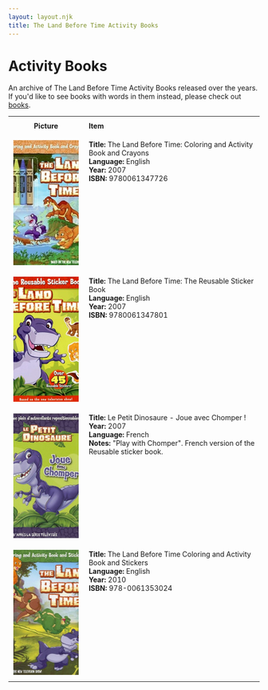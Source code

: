 ```yaml
---
layout: layout.njk
title: The Land Before Time Activity Books
---
```


# Activity Books

An archive of The Land Before Time Activity Books released over the years. If you'd like to see books with words in them instead, please check out [books](/media/books).

<div class="table-wrapper">
  <table>
  <tr>
    <th style="width:20%; vertical-align:top; padding:10px;">
      <strong>Picture</strong>
    </th>
    <th style="text-align: left; padding:10px;">
      <strong>Item</strong>
    </th>
  </tr>
  <tr>
    <td style="width:30%; text-align: center; vertical-align:top; padding:10px;">
            <a href="/images/media/books/coloringbookandcrayons.jpg" data-lightbox="books" data-title="The Land Before Time: Coloring and Activity Book and Crayons">
    <div class="img-box">
        <img src="/images/media/books/coloringbookandcrayons.jpg" alt="The Land Before Time: Coloring and Activity Book and Crayons"
            style="height:250px; object-fit:cover;" />
      </a>
    </td>
    <td style="vertical-align:top; padding:10px;">
      <strong>Title:</strong> The Land Before Time: Coloring and Activity Book and Crayons <br/>
      <strong>Language:</strong> English<br/>
      <strong>Year:</strong> 2007<br/>
      <strong>ISBN:</strong> 9780061347726<br/>
    </td>
  </tr>

    
  <tr>
    <td style="width:30%; text-align: center; vertical-align:top; padding:10px;">
            <a href="/images/media/books/reusablestickerbook.jpg" data-lightbox="books" data-title="The Land Before Time: The Reusable Sticker Book">
    <div class="img-box">
        <img src="/images/media/books/reusablestickerbook.jpg" alt="The Land Before Time: The Reusable Sticker Book"
            style="height:250px; object-fit:cover;" />
      </a>
    </td>
    <td style="vertical-align:top; padding:10px;">
      <strong>Title:</strong> The Land Before Time: The Reusable Sticker Book<br/>
      <strong>Language:</strong> English<br/>
      <strong>Year:</strong> 2007<br/>
      <strong>ISBN:</strong> 9780061347801<br/>
    </td>
  </tr>
  <tr>
    <td style="width:30%; text-align: center; vertical-align:top; padding:10px;">
      <a href="/images/media/books/fr_joueravecchomper.jpg" data-lightbox="books" data-title="Le Petit Dinosaure - Joue avec Chomper !">
        <div class="img-box">
          <img src="/images/media/books/fr_joueravecchomper.jpg" alt="Le Petit Dinosaure - Joue avec Chomper !" style="height:250px; object-fit:cover;" />
        </div>
      </a>
    </td>
    <td style="vertical-align:top; padding:10px;">
      <strong>Title:</strong> Le Petit Dinosaure - Joue avec Chomper !<br/>
      <strong>Year:</strong> 2007<br/>
      <strong>Language:</strong> French<br/>
      <strong>Notes:</strong> "Play with Chomper". French version of the  Reusable sticker book.<br/>
    </td>
  </tr>
  <tr>
    <td style="width:30%; text-align: center; vertical-align:top; padding:10px;">
            <a href="/images/media/books/coloringandactivitybook.jpg" data-lightbox="books" data-title="The Land Before Time Coloring and Activity Book and Stickers ">
    <div class="img-box">
        <img src="/images/media/books/coloringandactivitybook.jpg" alt="The Land Before Time Coloring and Activity Book and Stickers "
            style="height:250px; object-fit:cover;" />
      </a>
    </td>
    <td style="vertical-align:top; padding:10px;">
      <strong>Title:</strong> The Land Before Time Coloring and Activity Book and Stickers <br/>
      <strong>Language:</strong> English<br/>
      <strong>Year:</strong> 2010<br/>
      <strong>ISBN:</strong> 978-0061353024<br/>
    </td>
  </tr>

</table>
</div>